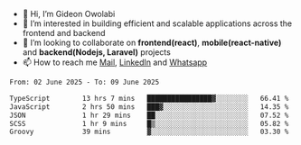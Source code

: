 - 👋 Hi, I’m Gideon Owolabi
- 👀 I’m interested in building efficient and scalable applications across the frontend and backend
- 💞️ I’m looking to collaborate on <b>frontend(react)</b>, <b>mobile(react-native)</b> and <b>backend(Nodejs, Laravel)</b> projects
- 📫 How to reach me <a href="mailto:gideoniyin2021@gmail.com">Mail</a>, <a href="https://www.linkedin.com/in/gideon-owolabi-9b667a232/">LinkedIn</a> and <a href="https://wa.me/2348055377085">Whatsapp</a>

<!---
gude1/gude1 is a ✨ special ✨ repository because its `README.md` (this file) appears on your GitHub profile.
You can click the Preview link to take a look at your changes.
--->

<!--START_SECTION:waka-->

```txt
From: 02 June 2025 - To: 09 June 2025

TypeScript        13 hrs 7 mins   ████████████████▓░░░░░░░░   66.41 %
JavaScript        2 hrs 50 mins   ███▓░░░░░░░░░░░░░░░░░░░░░   14.35 %
JSON              1 hr 29 mins    ██░░░░░░░░░░░░░░░░░░░░░░░   07.52 %
SCSS              1 hr 9 mins     █▒░░░░░░░░░░░░░░░░░░░░░░░   05.82 %
Groovy            39 mins         ▓░░░░░░░░░░░░░░░░░░░░░░░░   03.30 %
```

<!--END_SECTION:waka-->
